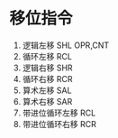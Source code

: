 # 移位指令
1. 逻辑左移 SHL OPR,CNT
2. 循环左移 RCL
3. 逻辑右移 SHR
4. 循环右移 RCR
5. 算术左移 SAL
6. 算术右移 SAR
7. 带进位循环左移 RCL
8. 带进位循环右移 RCR